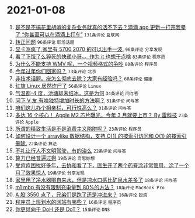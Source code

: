 # 2021-01-08

1. [是不是不搞花里胡哨的复杂业务就真的活不下去？滴滴 app 更新一打开我晕了 “你甚至可以在滴滴上打车”](https://www.v2ex.com/t/742521) `131条评论` `互联网`
1. [转正问题](https://www.v2ex.com/t/742412) `96条评论` `职场话题`
1. [显卡涨疯了,家里有 5700,2070 的可以出手一波.](https://www.v2ex.com/t/742427) `96条评论` `分享发现`
1. [看了下饿了么猝死的快递小哥。。作为 it 也想干点啥](https://www.v2ex.com/t/742422) `83条评论` `程序员`
1. [为什么不能支持 WMV 呢，一个视频格式的争吵](https://www.v2ex.com/t/742438) `80条评论` `程序员`
1. [今年过年你们回家吗？](https://www.v2ex.com/t/742502) `73条评论` `北京`
1. [非技术话题。疣怎么彻底去除？大家有经验吗？](https://www.v2ex.com/t/742496) `68条评论` `健康`
1. [红旗 Linux 居然炸尸了](https://www.v2ex.com/t/742526) `56条评论` `Linux`
1. [气温都-4 度，池塘却未结冰，这是为何](https://www.v2ex.com/t/742504) `34条评论` `问与答`
1. [问下 V 友 有啥独特增加时长的方法啊？](https://www.v2ex.com/t/742668) `31条评论` `问与答`
1. [咱们这儿办个相亲栏，可行性高么？](https://www.v2ex.com/t/742598) `31条评论` `问与答`
1. [多达 16 个核心！ Apple M2 芯片曝光，今年 3 月就要上市？ By 雷科技](https://www.v2ex.com/t/742652) `23条评论` `Apple`
1. [所谓的精致生活是不是消费主义陷阱呢？](https://www.v2ex.com/t/742478) `23条评论` `程序员`
1. [如何设计一个 arraylike 数据结构，支持 O(1) 的按索引访问和 O(1) 的按索引删除.](https://www.v2ex.com/t/742693) `22条评论` `算法`
1. [不礼让行人不文明驾驶，有的治么](https://www.v2ex.com/t/742675) `22条评论` `问与答`
1. [算力已经普遍过剩](https://www.v2ex.com/t/742708) `19条评论` `奇思妙想`
1. [受痘痘困扰好多年，去协和看了下，医生开了两个药膏涂非常管用，涂了一个月了效果惊人](https://www.v2ex.com/t/742547) `19条评论` `分享发现`
1. [家里用了净水器喝自来水，但是凉水口感比矿泉水差多了](https://www.v2ex.com/t/742667) `18条评论` `问与答`
1. [m1 mbp 有没有限制充电量到 80%的方法？](https://www.v2ex.com/t/742472) `18条评论` `MacBook Pro`
1. [A 股 3550 点了，兄弟们是跑了还是冲进来？](https://www.v2ex.com/t/742550) `16条评论` `投资`
1. [程序员上班划水的网站有哪些？](https://www.v2ex.com/t/742467) `16条评论` `程序员`
1. [你更倾向于 DoH 还是 DoT？](https://www.v2ex.com/t/742709) `15条评论` `DNS`
